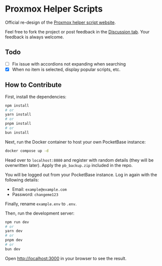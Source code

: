 # Proxmox Helper Scripts

Official re-design of the [Proxmox helper script website](https://tteck.github.io/Proxmox/).

Feel free to fork the project or post feedback in the [Discussion tab](https://github.com/BramSuurdje/proxmox-helper-scripts/discussions). Your feedback is always welcome.

## Todo

- [ ] Fix issue with accordions not expanding when searching
- [X] When no item is selected, display popular scripts, etc.

## How to Contribute

First, install the dependencies:

```bash
npm install
# or 
yarn install
# or
pnpm install
# or
bun install
```

Next, run the Docker container to host your own PocketBase instance:

```bash
docker compose up -d
```

Head over to `localhost:8080` and register with random details (they will be overwritten later). Apply the `pb_backup.zip` included in the repo.

You will be logged out from your PocketBase instance. Log in again with the following details:
- Email: `example@example.com`
- Password: `changeme123`

Finally, rename `example.env` to `.env`.

Then, run the development server:

```bash
npm run dev
# or
yarn dev
# or
pnpm dev
# or
bun dev
```

Open [http://localhost:3000](http://localhost:3000) in your browser to see the result.
